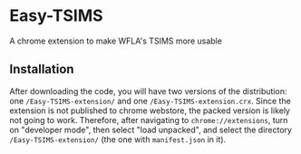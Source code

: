 # Easy-TSIMS
A chrome extension to make WFLA's TSIMS more usable
## Installation
After downloading the code, you will have two versions of the distribution: one `/Easy-TSIMS-extension/` and one `/Easy-TSIMS-extension.crx`. Since the extension is not published to chrome webstore, the packed version is likely not going to work. Therefore, after navigating to `chrome://extensions`, turn on "developer mode", then select "load unpacked", and select the directory `/Easy-TSIMS-extension/` (the one with `manifest.json` in it). 
